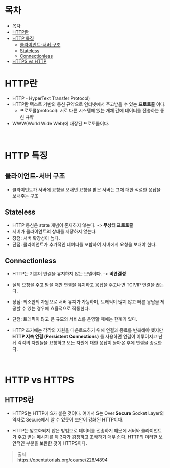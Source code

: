 # 목차

- [목차](#목차)
- [HTTP란](#http란)
- [HTTP 특징](#http-특징)
  - [클라이언트-서버 구조](#클라이언트-서버-구조)
  - [Stateless](#stateless)
  - [Connectionless](#connectionless)
- [HTTPS vs HTTP](#http-vs-https)
  <br>

# HTTP란

- HTTP - HyperText Transfer Protocol)
- HTTP란 텍스트 기반의 통신 규약으로 인터넷에서 주고받을 수 있는 **프로토콜** 이다.
  - 프로토콜(protocol): 서로 다른 시스템에 있는 개체 간에 데이터를 전송하는 통신 규약
- WWW(World Wide Web)에 내장된 프로토콜이다.

 <br>

# HTTP 특징

## 클라이언트-서버 구조

- 클라이언트가 서버에 요청을 보내면 요청을 받은 서버는 그에 대한 적절한 응답을 보내주는 구조

## Stateless

- HTTP 통신은 state 개념이 존재하지 않는다. -> **무상태 프로토콜**
- 서버가 클라이언트의 상태를 저장하지 않는다.
- 장점: 서버 확장성이 높다.
- 단점: 클라이언트가 추가적인 데이터를 포함하여 서버에게 요청을 보내야 한다.

## Connectionless

- HTTP는 기본이 연결을 유지하지 않는 모델이다. -> **비연결성**
- 실제 요청을 주고 받을 때만 연결을 유지하고 응답을 주고나면 TCP/IP 연결을 끊는다.
- 장점: 최소한의 자원으로 서버 유지가 가능하며, 트래픽이 많지 않고 빠른 응답을 제공할 수 있는 경우에 효율적으로 작동한다.
- 단점: 트래픽이 많고 큰 규모의 서비스를 운영할 때에는 한계가 있다.
- HTTP 초기에는 각각의 자원을 다운로드하기 위해 연결과 종료를 반복해야 했지만 **HTTP 지속 연결 (Persistent Connections)** 를 사용하면 연결이 이루어지고 난 뒤 각각의 자원들을 요청하고 모든 자원에 대한 응답이 돌아온 후에 연결을 종료한다.

  <br>

# HTTP vs HTTPS

## HTTPS란

- HTTPS는 HTTP에 S가 붙은 것이다. 여기서 S는 Over **Secure** Socket Layer의 약자로 Secure에서 알 수 있듯이 보안이 강화된 HTTP이다.

- HTTP는 암호화되지 않은 방법으로 데이터를 전송하기 때문에 서버와 클라이언트가 주고 받는 메시지를 제 3자가 감청하고 조작하기 매우 쉽다. HTTP의 이러한 보안적인 부분을 보완한 것이 HTTPS이다.

> 출처
> <br> https://opentutorials.org/course/228/4894

